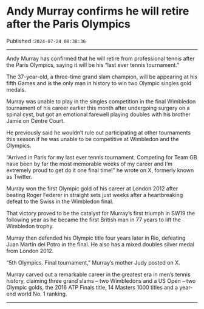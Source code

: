 # Andy Murray confirms he will retire after the Paris Olympics

Published :`2024-07-24 08:38:36`

---

Andy Murray has confirmed that he will retire from professional tennis after the Paris Olympics, saying it will be his “last ever tennis tournament.”

The 37-year-old, a three-time grand slam champion, will be appearing at his fifth Games and is the only man in history to win two Olympic singles gold medals.

Murray was unable to play in the singles competition in the final Wimbledon tournament of his career earlier this month after undergoing surgery on a spinal cyst, but got an emotional farewell playing doubles with his brother Jamie on Centre Court.

He previously said he wouldn’t rule out participating at other tournaments this season if he was unable to be competitive at Wimbledon and the Olympics.

“Arrived in Paris for my last ever tennis tournament. Competing for Team GB have been by far the most memorable weeks of my career and I’m extremely proud to get do it one final time!” he wrote on X, formerly known as Twitter.

Murray won the first Olympic gold of his career at London 2012 after beating Roger Federer in straight sets just weeks after a heartbreaking defeat to the Swiss in the Wimbledon final.

That victory proved to be the catalyst for Murray’s first triumph in SW19 the following year as he became the first British man in 77 years to lift the Wimbledon trophy.

Murray then defended his Olympic title four years later in Rio, defeating Juan Martín del Potro in the final. He also has a mixed doubles silver medal from London 2012.

“5th Olympics. Final tournament,” Murray’s mother Judy posted on X.

Murray carved out a remarkable career in the greatest era in men’s tennis history, claiming three grand slams – two Wimbledons and a US Open – two Olympic golds, the 2016 ATP Finals title, 14 Masters 1000 titles and a year-end world No. 1 ranking.

---

